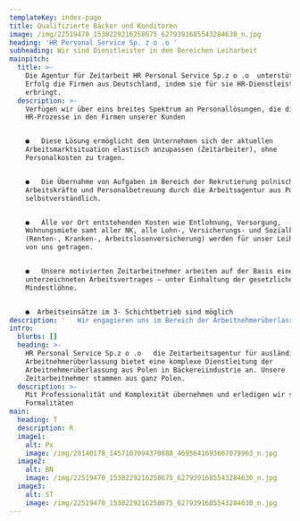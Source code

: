 ```yaml
---
templateKey: index-page
title: Qualifizierte Bäcker und Konditoren
image: /img/22519470_1538229216258675_6279391685543284630_n.jpg
heading: 'HR Personal Service Sp. z o .o '
subheading: Wir sind Dienstleister in den Bereichen Leiharbeit
mainpitch:
  title: >-
    Die Agentur für Zeitarbeit HR Personal Service Sp.z o .o  unterstützt  mit
    Erfolg die Firmen aus Deutschland, indem sie für sie HR-Dienstleistungen
    erbringt.
  description: >-
    Verfügen wir über eins breites Spektrum an Personallösungen, die die
    HR-Prozesse in den Firmen unserer Kunden


    ●   Diese Lösung ermöglicht dem Unternehmen sich der aktuellen
    Arbeitsmarktsituation elastisch anzupassen (Zeitarbeiter), ohne
    Personalkosten zu tragen.


    ●   Die Übernahme von Aufgaben im Bereich der Rekrutierung polnischer
    Arbeitskräfte und Personalbetreuung durch die Arbeitsagentur aus Polen ist
    selbstverständlich.


    ●   Alle vor Ort entstehenden Kosten wie Entlohnung, Versorgung,
    Wohnungsmiete samt aller NK, alle Lohn-, Versicherungs- und Sozialkosten
    (Renten-, Kranken-, Arbeitslosenversicherung) werden für unser Leihpersonal
    von uns getragen. 


    ●   Unsere motivierten Zeitarbeitnehmer arbeiten auf der Basis eines mit uns
    unterzeichneten Arbeitsvertrages – unter Einhaltung der gesetzlichen
    Mindestlöhne. 


    ●  Arbeitseinsätze im 3- Schichtbetrieb sind möglich
description: '   Wir engagieren uns im Bereich der Arbeitnehmerüberlassung und besitzen entsprechende Genehmigungen in Polen. HR Personal Service Sp. zo .o  verfügen  über die Erlaubnis zur gewerbsmäßigen Überlassung von Arbeitnehmern in Deutschland, die von der Bundesagentur für Arbeit - Regionaldirektion Düsseldorf erteilt wurde.'
intro:
  blurbs: []
  heading: >-
    HR Personal Service Sp.z o .o   die Zeitarbeitsagentur für ausländische
    Arbeitnehmerüberlassung bietet eine komplexe Dienstleitung der
    Arbeitnehmerüberlassung aus Polen in Bäckereiindustrie an. Unsere
    Zeitarbeitnehmer stammen aus ganz Polen.
  description: >-
    Mit Professionalität und Komplexität übernehmen und erledigen wir sämtliche
    Formalitäten
main:
  heading: T
  description: R
  image1:
    alt: Px
    image: /img/20140178_1457107094370888_4695641693667079963_n.jpg
  image2:
    alt: BN
    image: /img/22519470_1538229216258675_6279391685543284630_n.jpg
  image3:
    alt: ST
    image: /img/22519470_1538229216258675_6279391685543284630_n.jpg
---
```


